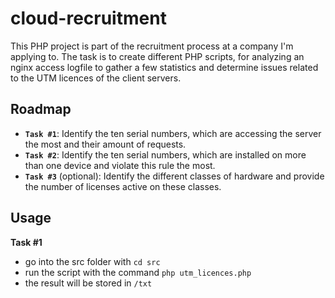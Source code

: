 # cloud-recruitment

This PHP project is part of the recruitment process at a company I'm applying to.
The task is to create different PHP scripts, for analyzing an nginx access logfile to gather
a few statistics and determine issues related to the UTM licences of the client servers.

## Roadmap

- **`Task #1`**: Identify the ten serial numbers, which are accessing the server the most and their amount of requests.
- **`Task #2`**: Identify the ten serial numbers, which are installed on more than one device and violate this rule the most.
- **`Task #3`** (optional): Identify the different classes of hardware and provide the number of licenses active on these classes.

## Usage

**Task #1**

- go into the src folder with `cd src`
- run the script with the command `php utm_licences.php`
- the result will be stored in `/txt`
